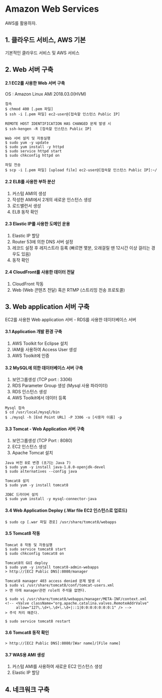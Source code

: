 # Amazon Web Services 
AWS를 활용하자.
## 1. 클라우드 서비스, AWS 기본
기본적인 클라우드 서비스 및 AWS 서비스
## 2. Web 서버 구축

#### 2.1 EC2를 사용한 Web 서버 구축
OS : Amazon Linux AMI 2018.03.0(HVM)
~~~
접속
$ chmod 400 [.pem 파일]
$ ssh -i [.pem 파일] ec2-user@[접속할 인스턴스 Public IP]

REMOTE HOST IDENTIFICATION HAS CHANGED 문제 발생 시
$ ssh-kengen -R [접속할 인스턴스 Public IP]

Web 서버 설치 및 자동실행
$ sudo yum -y update
$ sudo yum install -y httpd
$ sudo service httpd start
$ sudo chkconfig httpd on

파일 전송
$ scp -i [.pem 파일] [upload file] ec2-user@[접속할 인스턴스 Public IP]:~/
~~~

#### 2.2 ELB를 사용한 부하 분산
1. 커스텀 AMI의 생성
2. 작성한 AMI에서 2개의 새로운 인스턴스 생성
3. 로드밸런서 생성
4. ELB 동작 확인

#### 2.3 Elastic IP를 사용한 도메인 운용
1. Elastic IP 할당
2. Router 53에 의한 DNS 서버 설정
3. 레코드 설정 후 레지스트라 등록 (빠르면 몇분, 오래걸릴 땐 12시간 이상 걸리는 경우도 있음)
4. 동작 확인

#### 2.4 CloudFront를 사용한 데이터 전달
1. CloudFront 작동
2. Web (Web 콘텐츠 전달) 혹은 RTMP (스트리밍 전송 프로토콜)

## 3. Web application 서버 구축
EC2를 사용한 Web application 서버 - RDS를 사용한 데이터베이스 서버

#### 3.1 Application 개발 환경 구축
1. AWS Toolkit for Eclipse 설치
2. IAM을 사용하여 Access User 생성
3. AWS Toolkit에 인증

#### 3.2 MySQL에 의한 데이터베이스 서버 구축
1. 보안그룹생성 (TCP port : 3306)
2. RDS Parameter Group 생성 (Mysql 사용 파라미터)
3. RDS 인스턴스 생성
4. AWS Toolkit에서 데이터 등록
~~~
Mysql 접속
$ cd /usr/local/mysql/bin
$ ./mysql -h [End Point URL] -P 3306 -u [사용자 이름] -p
~~~
#### 3.3 Tomcat - Web Application 서버 구축
1. 보안그룹생성 (TCP Port : 8080)
2. EC2 인스턴스 생성 
3. Apache Tomcat 설치
~~~
Java 버전 8로 변경 (초기는 Java 7)
$ sudo yum -y install java-1.8.0-openjdk-devel
$ sudo alternatives --config java

Tomcat8 설치
$ sudo yum -y install tomcat8

JDBC 드라이버 설치
$ sudo yum install -y mysql-connector-java
~~~
#### 3.4 Web Application Deploy (.War file EC2 인스턴스로 업로드)
~~~
$ sudo cp [.war 파일 경로] /usr/share/tomcat8/webapps
~~~
#### 3.5 Tomcat8 작동
~~~
Tomcat 8 작동 및 자동실행
$ sudo service tomcat8 start
$ sudo chkconfig tomcat8 on

Tomcat8의 GUI deploy
$ sudo yum -y install tomcat8-admin-webapps
> http://[EC2 Public DNS]:8080/manager

Tomcat8 manager 403 access denied 문제 발생 시
$ sudo vi /usr/share/tomcat8/conf/tomcat-users.xml
> 맨 아래 manager관련 role의 주석을 없앤다.

$ sudo vi /usr/share/tomcat8/webapps/manager/META-INF/context.xml
<!-- <Valve className="org.apache.catalina.valves.RemoteAddrValve"
     allow="127\.\d+\.\d+\.\d+|::1|0:0:0:0:0:0:0:1" /> -->
> 주석 처리 해준다.

$ sudo service tomcat8 restart
~~~
#### 3.6 Tomcat8 동작 확인
~~~
> http://[EC2 Public DNS]:8080/[War name]/[File name]
~~~
#### 3.7 WAS용 AMI 생성
1. 커스텀 AMI를 사용하여 새로운 EC2 인스턴스 생성
2. Elastic IP 할당

## 4. 네크워크 구축
~~~
~~~